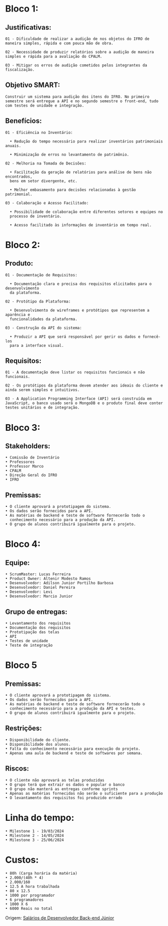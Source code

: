 
# Bloco 1:
## Justificativas:
    01 - Dificuldade de realizar a audição de nos objetos do IFRO de maneira simples, rápida e com pouca mão de obra.

    02 - Necessidade de produzir relatórios sobre a audição de maneira simples e rápida para a avaliação do CPALM.

    03 - Mitigar os erros de audição cometidos pelos integrantes da fiscalização.


## Objetivo SMART:
    Construir um sistema para audição dos itens do IFRO. No primeiro semestre será entregue a API e no segundo semestre o front-end, tudo com testes de unidade e integração.


## Benefícios:
    01 - Eficiência no Inventário:

      • Redução do tempo necessário para realizar inventários patrimoniais anuais.

      • Minimização de erros no levantamento de patrimônio.

    02 - Melhoria na Tomada de Decisões:
      
      • Facilitação da geração de relatórios para análise de bens não encontrados, 
      bens em setor divergente, etc.

      • Melhor embasamento para decisões relacionadas à gestão patrimonial.
   
    03 - Colaboração e Acesso Facilitado:

      • Possibilidade de colaboração entre diferentes setores e equipes no 
      processo de inventário.

      • Acesso facilitado às informações de inventário em tempo real.


   

# Bloco 2:
## Produto:
    01 - Documentação de Requisitos:

      • Documentação clara e precisa dos requisitos elicitados para o desenvolvimento 
      da plataforma.

    02 - Protótipo da Plataforma:

      • Desenvolvimento de wireframes e protótipos que representem a aparência e
      funcionalidades da plataforma.

    03 - Construção da API do sistema:

      • Produzir a API que será responsável por gerir os dados e fornecê-los 
      para a interface visual.


## Requisitos:
    01 - A documentação deve listar os requisitos funcionais e não funcionais.
    
    02 - Os protótipos da plataforma devem atender aos ideais do cliente e ainda serem simples e intuitivos.
    
    03 - A Application Programming Interface (API) será construída em JavaScript, o banco usado será o MongoDB e o produto final deve conter testes unitários e de integração.
    
# Bloco 3:
## Stakeholders:
    • Comissão de Inventário
    • Professores
    • Professor Marco
    • CPALM
    • Direção Geral do IFRO
    • IFRO

## Premissas:
    • O cliente aprovará a prototipagem do sistema.
    • Os dados serão fornecidos para a API.
    • As matérias de backend e teste de software fornecerão todo o 
      conhecimento necessário para a produção da API.
    • O grupo de alunos contribuirá igualmente para o projeto.

# Bloco 4:
## Equipe:
    • ScrumMaster: Lucas Ferreira
    • Product Owner: Altenir Modesto Ramos
    • Desenvolvedor: Adilson Junior Portilho Barbosa
    • Desenvolvedor: Daniel Pereira
    • Desenvolvedor: Levi
    • Desenvolvedor: Marcio Junior

## Grupo de entregas:
    • Levantamento dos requisitos
    • Documentação dos requisitos
    • Prototipação das telas
    • API
    • Testes de unidade
    • Teste de integração

# Bloco 5

## Premissas:
    • O cliente aprovará a prototipagem do sistema.
    • Os dados serão fornecidos para a API.
    • As matérias de backend e teste de software fornecerão todo o 
      conhecimento necessário para a produção da API e testes.
    • O grupo de alunos contribuirá igualmente para o projeto.

## Restrições:
    • Disponibilidade do cliente.
    • Disponibilidade dos alunos.
    • Falta do conhecimento necessário para execução do projeto.
    • Apenas uma aula de backend e teste de softwares por semana.

## Riscos:
    • O cliente não aprovará as telas produzidas
    • O grupo terá que extrair os dados e popular o banco
    • O grupo não manterá as entregas conforme sprints
    • Apenas as matérias fornecidas não serão o suficiente para a produção
    • O levantamento dos requisitos foi produzido errado

# Linha do tempo:
    • Milestone 1 - 19/03/2024
    • Milestone 2 - 14/05/2024
    • Milestone 3 - 25/06/2024

# Custos:
    • 80h (Carga horária da matéria)
    • 2.000/(40h * 4)
    • 2.000/160
    • 12.5 A hora trabalhada
    • 80 x 12.5
    • 1000 por programador
    • 6 programadores
    • 1000 X 6
    • 6000 Reais no total
Origem: [Salários de Desenvolvedor Back-end Júnior](https://www.glassdoor.com.br/Sal%C3%A1rios/desenvolvedor-back-end-jr-sal%C3%A1rio-SRCH_KO0,25.htm)